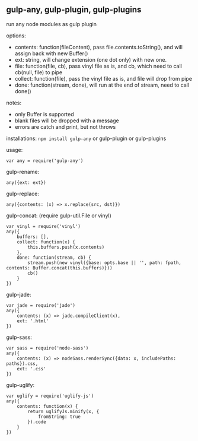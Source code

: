 ## gulp-any, gulp-plugin, gulp-plugins

run any node modules as gulp plugin

options:
- contents: function(fileContent), pass file.contents.toString(), and will assign back with new Buffer()
- ext: string, will change extension (one dot only) with new one.
- file: function(file, cb), pass vinyl file as is, and cb, which need to call cb(null, file) to pipe
- collect: function(file), pass the vinyl file as is, and file will drop from pipe
- done: function(stream, done), will run at the end of stream, need to call done()

notes:
- only Buffer is supported
- blank files will be dropped with a message
- errors are catch and print, but not throws

installations: `npm install gulp-any` or gulp-plugin or gulp-plugins

usage:
```
var any = require('gulp-any')
```

gulp-rename:
```
any({ext: ext})
```

gulp-replace:
```
any({contents: (x) => x.replace(src, dst)})
```

gulp-concat: (require gulp-util.File or vinyl)
```
var vinyl = require('vinyl')
any({
	buffers: [],
	collect: function(x) {
		this.buffers.push(x.contents)
	},
	done: function(stream, cb) {
		stream.push(new vinyl({base: opts.base || '', path: fpath, contents: Buffer.concat(this.buffers)}))
		cb()
	}
})
```

gulp-jade:
```
var jade = require('jade')
any({
	contents: (x) => jade.compileClient(x),
	ext: '.html'
})
```

gulp-sass:
```
var sass = require('node-sass')
any({
	contents: (x) => nodeSass.renderSync({data: x, includePaths: paths}).css,
	ext: '.css'
})
```

gulp-uglify:
```
var uglify = require('uglify-js')
any({
	contents: function(x) {
		return uglifyJs.minify(x, {
			fromString: true
		}).code
	}
})
```
